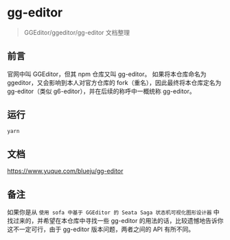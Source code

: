 # gg-editor

> GGEditor/ggeditor/gg-editor 文档整理

## 前言

官网中叫 GGEditor，但其 npm 仓库又叫 gg-editor。
如果将本仓库命名为 ggeditor，又会影响到本人对官方仓库的 fork（重名），因此最终将本仓库定名为 gg-editor（类似 g6-editor），并在后续的称呼中一概统称 gg-editor。

## 运行

```bash
yarn
```

## 文档

https://www.yuque.com/blueju/gg-editor

## 备注

如果你是从 `使用 sofa 中基于 GGEditor 的 Seata Saga 状态机可视化图形设计器` 中找过来的，并希望在本仓库中寻找一些 gg-editor 的用法的话，比较遗憾地告诉你这不一定可行，由于 gg-editor 版本问题，两者之间的 API 有所不同。
